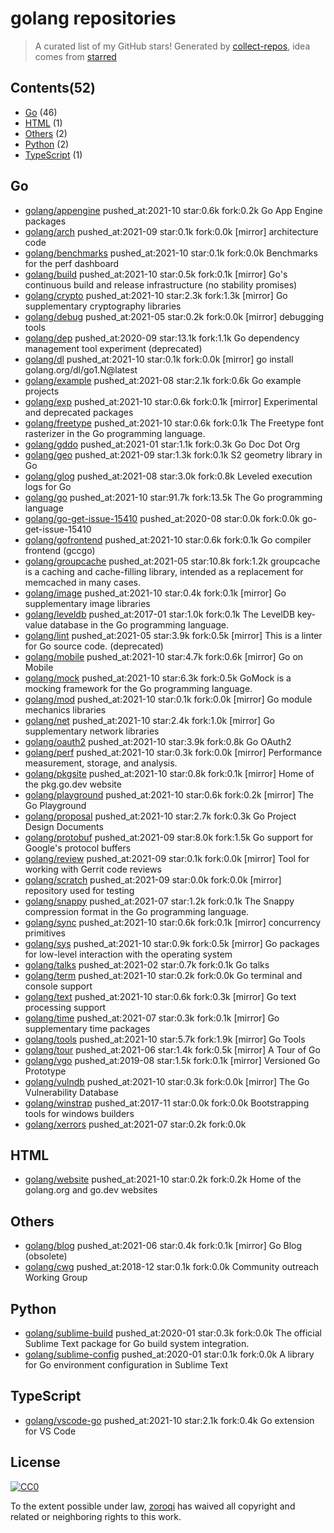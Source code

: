 # golang repositories


> A curated list of my GitHub stars!  Generated by [collect-repos](https://github.com/zoroqi/collect-repos), idea comes from [starred](https://github.com/maguowei/starred)  


## Contents(52)

- [Go](#go) (46)
- [HTML](#html) (1)
- [Others](#others) (2)
- [Python](#python) (2)
- [TypeScript](#typescript) (1)

## Go

- [golang/appengine](https://github.com/golang/appengine) pushed_at:2021-10 star:0.6k fork:0.2k Go App Engine packages
- [golang/arch](https://github.com/golang/arch) pushed_at:2021-09 star:0.1k fork:0.0k [mirror] architecture code
- [golang/benchmarks](https://github.com/golang/benchmarks) pushed_at:2021-10 star:0.1k fork:0.0k Benchmarks for the perf dashboard
- [golang/build](https://github.com/golang/build) pushed_at:2021-10 star:0.5k fork:0.1k [mirror] Go's continuous build and release infrastructure (no stability promises)
- [golang/crypto](https://github.com/golang/crypto) pushed_at:2021-10 star:2.3k fork:1.3k [mirror] Go supplementary cryptography libraries
- [golang/debug](https://github.com/golang/debug) pushed_at:2021-05 star:0.2k fork:0.0k [mirror] debugging tools
- [golang/dep](https://github.com/golang/dep) pushed_at:2020-09 star:13.1k fork:1.1k Go dependency management tool experiment (deprecated)
- [golang/dl](https://github.com/golang/dl) pushed_at:2021-10 star:0.1k fork:0.0k [mirror] go install golang.org/dl/go1.N@latest
- [golang/example](https://github.com/golang/example) pushed_at:2021-08 star:2.1k fork:0.6k Go example projects
- [golang/exp](https://github.com/golang/exp) pushed_at:2021-10 star:0.6k fork:0.1k [mirror] Experimental and deprecated packages
- [golang/freetype](https://github.com/golang/freetype) pushed_at:2021-10 star:0.6k fork:0.1k The Freetype font rasterizer in the Go programming language.
- [golang/gddo](https://github.com/golang/gddo) pushed_at:2021-01 star:1.1k fork:0.3k Go Doc Dot Org
- [golang/geo](https://github.com/golang/geo) pushed_at:2021-09 star:1.3k fork:0.1k S2 geometry library in Go
- [golang/glog](https://github.com/golang/glog) pushed_at:2021-08 star:3.0k fork:0.8k Leveled execution logs for Go
- [golang/go](https://github.com/golang/go) pushed_at:2021-10 star:91.7k fork:13.5k The Go programming language
- [golang/go-get-issue-15410](https://github.com/golang/go-get-issue-15410) pushed_at:2020-08 star:0.0k fork:0.0k go-get-issue-15410
- [golang/gofrontend](https://github.com/golang/gofrontend) pushed_at:2021-10 star:0.6k fork:0.1k Go compiler frontend (gccgo)
- [golang/groupcache](https://github.com/golang/groupcache) pushed_at:2021-05 star:10.8k fork:1.2k groupcache is a caching and cache-filling library, intended as a replacement for memcached in many cases.
- [golang/image](https://github.com/golang/image) pushed_at:2021-10 star:0.4k fork:0.1k [mirror] Go supplementary image libraries
- [golang/leveldb](https://github.com/golang/leveldb) pushed_at:2017-01 star:1.0k fork:0.1k The LevelDB key-value database in the Go programming language.
- [golang/lint](https://github.com/golang/lint) pushed_at:2021-05 star:3.9k fork:0.5k [mirror] This is a linter for Go source code. (deprecated)
- [golang/mobile](https://github.com/golang/mobile) pushed_at:2021-10 star:4.7k fork:0.6k [mirror] Go on Mobile
- [golang/mock](https://github.com/golang/mock) pushed_at:2021-10 star:6.3k fork:0.5k GoMock is a mocking framework for the Go programming language.
- [golang/mod](https://github.com/golang/mod) pushed_at:2021-10 star:0.1k fork:0.0k [mirror] Go module mechanics libraries
- [golang/net](https://github.com/golang/net) pushed_at:2021-10 star:2.4k fork:1.0k [mirror] Go supplementary network libraries
- [golang/oauth2](https://github.com/golang/oauth2) pushed_at:2021-10 star:3.9k fork:0.8k Go OAuth2
- [golang/perf](https://github.com/golang/perf) pushed_at:2021-10 star:0.3k fork:0.0k [mirror] Performance measurement, storage, and analysis.
- [golang/pkgsite](https://github.com/golang/pkgsite) pushed_at:2021-10 star:0.8k fork:0.1k [mirror] Home of the pkg.go.dev website
- [golang/playground](https://github.com/golang/playground) pushed_at:2021-10 star:0.6k fork:0.2k [mirror] The Go Playground
- [golang/proposal](https://github.com/golang/proposal) pushed_at:2021-10 star:2.7k fork:0.3k Go Project Design Documents
- [golang/protobuf](https://github.com/golang/protobuf) pushed_at:2021-09 star:8.0k fork:1.5k Go support for Google's protocol buffers
- [golang/review](https://github.com/golang/review) pushed_at:2021-09 star:0.1k fork:0.0k [mirror] Tool for working with Gerrit code reviews
- [golang/scratch](https://github.com/golang/scratch) pushed_at:2021-09 star:0.0k fork:0.0k [mirror] repository used for testing
- [golang/snappy](https://github.com/golang/snappy) pushed_at:2021-07 star:1.2k fork:0.1k The Snappy compression format in the Go programming language.
- [golang/sync](https://github.com/golang/sync) pushed_at:2021-10 star:0.6k fork:0.1k [mirror] concurrency primitives
- [golang/sys](https://github.com/golang/sys) pushed_at:2021-10 star:0.9k fork:0.5k [mirror] Go packages for low-level interaction with the operating system
- [golang/talks](https://github.com/golang/talks) pushed_at:2021-02 star:0.7k fork:0.1k Go talks
- [golang/term](https://github.com/golang/term) pushed_at:2021-10 star:0.2k fork:0.0k Go terminal and console support
- [golang/text](https://github.com/golang/text) pushed_at:2021-10 star:0.6k fork:0.3k [mirror] Go text processing support
- [golang/time](https://github.com/golang/time) pushed_at:2021-07 star:0.3k fork:0.1k [mirror] Go supplementary time packages
- [golang/tools](https://github.com/golang/tools) pushed_at:2021-10 star:5.7k fork:1.9k [mirror] Go Tools
- [golang/tour](https://github.com/golang/tour) pushed_at:2021-06 star:1.4k fork:0.5k [mirror] A Tour of Go
- [golang/vgo](https://github.com/golang/vgo) pushed_at:2019-08 star:1.5k fork:0.1k [mirror] Versioned Go Prototype
- [golang/vulndb](https://github.com/golang/vulndb) pushed_at:2021-10 star:0.3k fork:0.0k [mirror] The Go Vulnerability Database
- [golang/winstrap](https://github.com/golang/winstrap) pushed_at:2017-11 star:0.0k fork:0.0k Bootstrapping tools for windows builders
- [golang/xerrors](https://github.com/golang/xerrors) pushed_at:2021-07 star:0.2k fork:0.0k 

## HTML

- [golang/website](https://github.com/golang/website) pushed_at:2021-10 star:0.2k fork:0.2k Home of the golang.org and go.dev websites

## Others

- [golang/blog](https://github.com/golang/blog) pushed_at:2021-06 star:0.4k fork:0.1k [mirror] Go Blog (obsolete)
- [golang/cwg](https://github.com/golang/cwg) pushed_at:2018-12 star:0.1k fork:0.0k Community outreach Working Group

## Python

- [golang/sublime-build](https://github.com/golang/sublime-build) pushed_at:2020-01 star:0.3k fork:0.0k The official Sublime Text package for Go build system integration.
- [golang/sublime-config](https://github.com/golang/sublime-config) pushed_at:2020-01 star:0.1k fork:0.0k A library for Go environment configuration in Sublime Text

## TypeScript

- [golang/vscode-go](https://github.com/golang/vscode-go) pushed_at:2021-10 star:2.1k fork:0.4k Go extension for VS Code


## License

[![CC0](http://mirrors.creativecommons.org/presskit/buttons/88x31/svg/cc-zero.svg)](https://creativecommons.org/publicdomain/zero/1.0/)

To the extent possible under law, [zoroqi](https://github.com/zoroqi) has waived all copyright and related or neighboring rights to this work.
